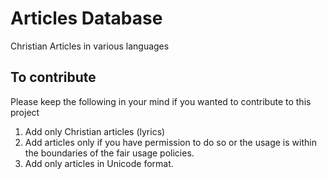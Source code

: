 # Articles Database
Christian Articles in various languages

## To contribute
Please keep the following in your mind if you wanted to contribute to this project
1. Add only Christian articles (lyrics)
2. Add articles only if you have permission to do so or the usage is within the boundaries of the fair usage policies.
3. Add only articles in Unicode format.
